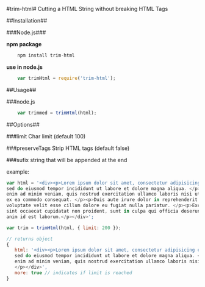 #trim-html#
Cutting a HTML String without breaking HTML Tags

##Installation##

###Node.js###

**npm package**
```js
    npm install trim-html
```

**use in node.js**
```js
    var trimHtml = require('trim-html');
```
##Usage##

###node.js
```js
    var trimmed = trimHtml(html);
 ```
##Options##

###limit
Char limit (default 100)

###preserveTags
Strip HTML tags (default false)

###sufix
string that will be appended at the end

example:
```js
var html = '<div><p>Lorem ipsum dolor sit amet, consectetur adipisicing elit,
sed do eiusmod tempor incididunt ut labore et dolore magna aliqua. </p><p>Ut
enim ad minim veniam, quis nostrud exercitation ullamco laboris nisi ut aliquip
ex ea commodo consequat. </p><p>Duis aute irure dolor in reprehenderit in
voluptate velit esse cillum dolore eu fugiat nulla pariatur. </p><p>Excepteur
sint occaecat cupidatat non proident, sunt in culpa qui officia deserunt mollit
anim id est laborum.</p></div>';
```
```js
var trim = trimHtml(html, { limit: 200 });
```
```js
// returns object
{
   html: '<div><p>Lorem ipsum dolor sit amet, consectetur adipisicing elit,
   sed do eiusmod tempor incididunt ut labore et dolore magna aliqua. </p><p>Ut
   enim ad minim veniam, quis nostrud exercitation ullamco laboris nisi ut...
   </p></div>',
   more: true // indicates if limit is reached
}
```